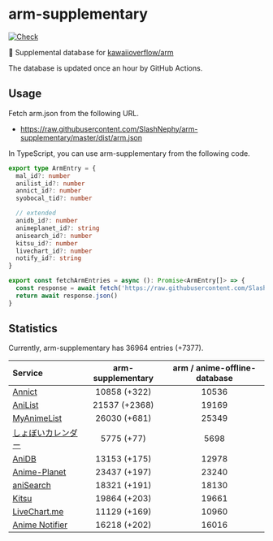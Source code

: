# arm-supplementary

[![Check](https://github.com/SlashNephy/arm-supplementary/actions/workflows/check-node.yml/badge.svg)](https://github.com/SlashNephy/arm-supplementary/actions/workflows/check-node.yml)

💊 Supplemental database for [kawaiioverflow/arm](https://github.com/kawaiioverflow/arm)

The database is updated once an hour by GitHub Actions.

## Usage

Fetch arm.json from the following URL.

- https://raw.githubusercontent.com/SlashNephy/arm-supplementary/master/dist/arm.json

In TypeScript, you can use arm-supplementary from the following code.

```TypeScript
export type ArmEntry = {
  mal_id?: number
  anilist_id?: number
  annict_id?: number
  syobocal_tid?: number

  // extended
  anidb_id?: number
  animeplanet_id?: string
  anisearch_id?: number
  kitsu_id?: number
  livechart_id?: number
  notify_id?: string
}

export const fetchArmEntries = async (): Promise<ArmEntry[]> => {
  const response = await fetch('https://raw.githubusercontent.com/SlashNephy/arm-supplementary/master/dist/arm.json')
  return await response.json()
}
```

## Statistics

Currently, arm-supplementary has 36964 entries (+7377).

| Service                                     | arm-supplementary | arm / anime-offline-database |
| :------------------------------------------ | :---------------: | :--------------------------: |
| [Annict](https://annict.com)                |   10858 (+322)    |            10536             |
| [AniList](https://anilist.co)               |   21537 (+2368)   |            19169             |
| [MyAnimeList](https://myanimelist.net)      |   26030 (+681)    |            25349             |
| [しょぼいカレンダー](https://cal.syoboi.jp) |    5775 (+77)     |             5698             |
| [AniDB](https://anidb.net)                  |   13153 (+175)    |            12978             |
| [Anime-Planet](https://anime-planet.com)    |   23437 (+197)    |            23240             |
| [aniSearch](https://anisearch.com)          |   18321 (+191)    |            18130             |
| [Kitsu](https://kitsu.io)                   |   19864 (+203)    |            19661             |
| [LiveChart.me](https://livechart.me)        |   11129 (+169)    |            10960             |
| [Anime Notifier](https://notify.moe)        |   16218 (+202)    |            16016             |
